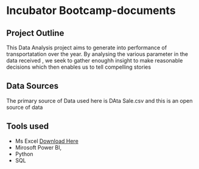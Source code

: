 # Incubator Bootcamp-documents
## Project Outline
This Data Analysis project aims to generate into performance of transportatation over the year. By analysing the various parameter in the data received , we seek to gather enoughh insight to make reasonable decisions which then enables us to tell compelling stories

## Data Sources
The primary source of Data used here is DAta Sale.csv and this is an open source of data

## Tools used
- Ms Excel [Download Here](https://www.microsoft.com/en-us/microsoft-365/excel)
- Mirosoft Power BI, 
- Python
- SQL
